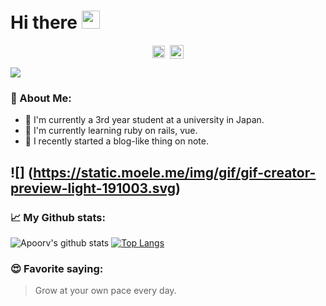 # Hi there <img src="https://github.com/TheDudeThatCode/TheDudeThatCode/blob/master/Assets/Hi.gif" width="29px">
<p align="center">
<a href="https://twitter.com/yuuuki81" target="blank"><img align="center" src="https://cdn.jsdelivr.net/npm/simple-icons@3.0.1/icons/twitter.svg" alt="apoorv__tyagi" height="20" width="20" /></a>&nbsp;
<a href="https://note.com/kyuki810"><img align="center" alt="note" width="22px" src="https://simpleicons.org/icons/microsoftonenote.svg" /></a>
</p>

![](https://camo.githubusercontent.com/992babdffd8c74a1502de375fbdf7e4d54773242/68747470733a2f2f6d656469612e67697068792e636f6d2f6d656469612f53576f536b4e36447854737a71494b4571762f67697068792e676966)

### 🤵 About Me:
+ 🏫 I'm currently a 3rd year student at a university in Japan.
+ 🌱 I'm currently learning ruby on rails, vue.
+ 📝 I recently started a blog-like thing on note.

![]
(https://static.moele.me/img/gif/gif-creator-preview-light-191003.svg)
---
### 📈 My Github stats:
![Apoorv's github stats](https://github-readme-stats.vercel.app/api?username=yuki-katayama&show_icons=true&title_color=ffc857&icon_color=8ac926&text_color=daf7dc&bg_color=151515&hide=["stars"])
[![Top Langs](https://github-readme-stats.vercel.app/api/top-langs/?username=yuki-katayama&layout=compact&text_color=daf7dc&bg_color=151515)](https://github.com/anuraghazra/github-readme-stats)

### 😍 Favorite saying:
> Grow at your own pace every day.
